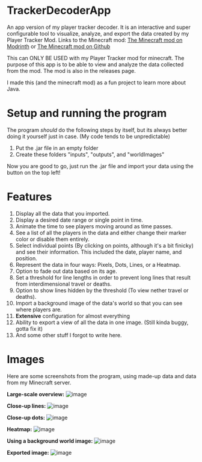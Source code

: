# TrackerDecoderApp
An app version of my player tracker decoder. It is an interactive and super configurable tool to visualize, analyze, and export the data created by my Player Tracker Mod.
Links to the Minecraft mod:
[The Minecraft mod on Modrinth](https://modrinth.com/mod/wat) or [The Minecraft mod on Github](https://github.com/AIP21/PlayerTracker)

This can ONLY BE USED with my Player Tracker mod for minecraft. The purpose of this app is to be able to view and analyze the data collected from the mod.
The mod is also in the releases page.

I made this (and the minecraft mod) as a fun project to learn more about Java.

# Setup and running the program
The program *should* do the following steps by itself, but its always better doing it yourself just in case. (My code tends to be unpredictable)
1. Put the .jar file in an empty folder
2. Create these folders "inputs", "outputs", and "worldImages"

Now you are good to go, just run the .jar file and import your data using the button on the top left!

# Features
1. Display all the data that you imported.
2. Display a desired date range or single point in time.
3. Animate the time to see players moving around as time passes.
4. See a list of all the players in the data and either change their marker color or disable them entirely.
5. Select individual points (By clicking on points, although it's a bit finicky) and see their information. This included the date, player name, and position.
6. Represent the data in four ways: Pixels, Dots, Lines, or a Heatmap.
7. Option to fade out data based on its age.
8. Set a threshold for line lengths in order to prevent long lines that result from interdimensional travel or deaths.
9. Option to show lines hidden by the threshold (To view nether travel or deaths).
11. Import a background image of the data's world so that you can see where players are.
12. **Extensive** configuration for almost everything
13. Ability to export a view of all the data in one image. (Still kinda buggy, gotta fix it)
14. And some other stuff I forgot to write here.

# Images
Here are some screenshots from the program, using made-up data and data from my Minecraft server.

**Large-scale overview:**
![image](https://user-images.githubusercontent.com/44927160/168449122-76f73826-857d-44f6-9839-eea1f9e24066.png)

**Close-up lines:**
![image](https://user-images.githubusercontent.com/44927160/168449136-b182f879-7db2-4e74-983b-37de249d4fad.png)

**Close-up dots:**
![image](https://user-images.githubusercontent.com/44927160/168450319-e88ecefb-bb34-4392-8ca2-c36ce918d4df.png)

**Heatmap:**
![image](https://user-images.githubusercontent.com/44927160/168449151-4151b751-c39a-48e8-b82d-cc6e78c7d8eb.png)

**Using a background world image:**
![image](https://user-images.githubusercontent.com/44927160/168450297-2415fe3d-f164-484f-827b-37ea82d28cd3.png)

**Exported image:**
![image](https://user-images.githubusercontent.com/44927160/168449213-2c6daaca-a47b-45af-bd96-4a779d8fa759.png)
